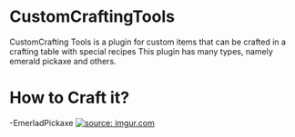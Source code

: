 # CustomCraftingTools
CustomCrafting Tools is a plugin for custom items that can be crafted in a crafting table with special recipes
This plugin has many types, namely emerald pickaxe and others.

# How to Craft it?
-EmerladPickaxe
<a href="https://imgur.com/m45UOjZ"><img src="https://i.imgur.com/m45UOjZ.png" title="source: imgur.com" /></a>
